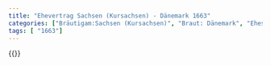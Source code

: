 ```yaml
---
title: "Ehevertrag Sachsen (Kursachsen) - Dänemark 1663"
categories: ["Bräutigam:Sachsen (Kursachsen)", "Braut: Dänemark", "Eheschließung vollzogen?:Ja", "verschiedenkonfessionelle Ehe?:Nein", "Dynastie Bräutigam:Wettin (Albertiner)", "Akteur Bräutigam:Wettin (Albertiner)", "Akteur Braut:Oldenburg (Dänemark)", "Textbezug?:nein", "Ständisch?:nein", "Ratifikation?:nein", "Sonstiges?:nein", "Bräutigam:Sachsen (Kursachsen)", "Braut: Dänemark"]
tags: [ "1663"]
---
```

<!--more-->
{{<v71>}}